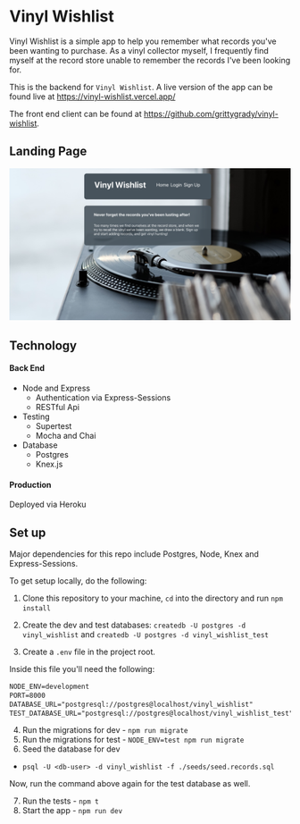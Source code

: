 # Vinyl Wishlist

Vinyl Wishlist is a simple app to help you remember what records you've been wanting to purchase. As a vinyl collector myself, I frequently find myself at the record store unable to remember the records I've been looking for.

This is the backend for `Vinyl Wishlist`.  A live version of the app can be found live at https://vinyl-wishlist.vercel.app/

The front end client can be found at https://github.com/grittygrady/vinyl-wishlist.

## Landing Page

<img src="https://github.com/grittygrady/vinyl-wishlist/blob/master/src/images/previews/landing.png">

## Technology

#### Back End

* Node and Express
  * Authentication via Express-Sessions
  * RESTful Api
* Testing
  * Supertest
  * Mocha and Chai
* Database
  * Postgres
  * Knex.js

#### Production

Deployed via Heroku

## Set up

Major dependencies for this repo include Postgres, Node, Knex and Express-Sessions.

To get setup locally, do the following:

1. Clone this repository to your machine, `cd` into the directory and run `npm install`
2. Create the dev and test databases: `createdb -U postgres -d vinyl_wishlist` and `createdb -U postgres -d vinyl_wishlist_test`

3. Create a `.env` file in the project root.

Inside this file you'll need the following:

````
NODE_ENV=development
PORT=8000
DATABASE_URL="postgresql://postgres@localhost/vinyl_wishlist"
TEST_DATABASE_URL="postgresql://postgres@localhost/vinyl_wishlist_test"

````

4. Run the migrations for dev - `npm run migrate`
5. Run the migrations for test - `NODE_ENV=test npm run migrate`
6. Seed the database for dev

* `psql -U <db-user> -d vinyl_wishlist -f ./seeds/seed.records.sql`

Now, run the command above again for the test database as well.

7. Run the tests - `npm t`
8. Start the app - `npm run dev`